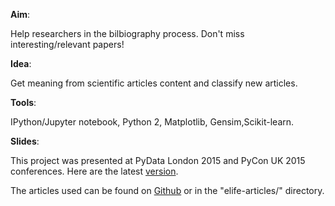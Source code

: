 __Aim__:

Help researchers in the bilbiography process. Don't miss interesting/relevant papers!


__Idea__:

Get meaning from scientific articles content and classify new articles.


__Tools__:

IPython/Jupyter notebook, Python 2, Matplotlib, Gensim,Scikit-learn.


__Slides__:

This project was presented at PyData London 2015 and PyCon UK 2015 conferences.
Here are the latest [version](http://bit.ly/Eleonore_pyconuk2015).



The articles used can be found on [Github](http://github.com/elifesciences/elife-articles) or in the "elife-articles/" directory.
